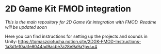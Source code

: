 # 2D Game Kit FMOD integration

_This is the main repository for 2D Game Kit integration with FMOD. Readme will be updated soon_

Here you can find instructions for setting up the projects and sounds in Unity:
https://tomaszciotucha.notion.site/2DGK-FMOD-Instructions-1a3d1e10aa1e8044ad9acbe7a28e9a9a?pvs=4
